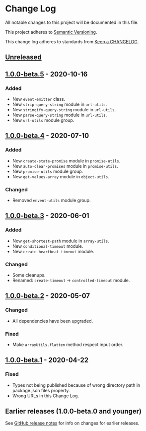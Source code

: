 # Change Log

All notable changes to this project will be documented in this file.

This project adheres to [Semantic Versioning](https://semver.org).

This change log adheres to standards from [Keep a CHANGELOG](https://keepachangelog.com).

## [Unreleased]

## [1.0.0-beta.5] - 2020-10-16

### Added
- New `event-emitter` class.
- New `strip-query-string` module in `url-utils`.
- New `stringify-query-string` module in `url-utils`.
- New `parse-query-string` module in `url-utils`.
- New `url-utils` module group.

## [1.0.0-beta.4] - 2020-07-10

### Added
- New `create-state-promise` module in `promise-utils`.
- New `auto-clear-promises` module in `promise-utils`.
- New `promise-utils` module group.
- New `get-values-array` module in `object-utils`.

### Changed
- Removed `envent-utils` module group.

## [1.0.0-beta.3] - 2020-06-01

### Added
- New `get-shortest-path` module in `array-utils`.
- New `conditional-timeout` module.
- New `create-heartbeat-timeout` module.

### Changed
- Some cleanups.
- Renamed: `create-timeout` -> `controlled-timeout` module.

## [1.0.0-beta.2] - 2020-05-07

### Changed
- All dependencies have been upgraded.

### Fixed
- Make `arrayUtils.flatten` method respect input order.

## [1.0.0-beta.1] - 2020-04-22

### Fixed
- Types not being published because of wrong directory path in package.json files property.
- Wrong URLs in this Change Log.

## Earlier releases (1.0.0-beta.0 and younger)
See [GitHub release notes](https://github.com/codistica/codistica-js/releases?after=@codistica/core@1.0.0-beta.1)
for info on changes for earlier releases.

[Unreleased]: https://github.com/codistica/codistica-js/compare/@codistica/core@1.0.0-beta.5...HEAD
[1.0.0-beta.5]: https://github.com/codistica/codistica-js/compare/@codistica/core@1.0.0-beta.4...@codistica/core@1.0.0-beta.5
[1.0.0-beta.4]: https://github.com/codistica/codistica-js/compare/@codistica/core@1.0.0-beta.3...@codistica/core@1.0.0-beta.4
[1.0.0-beta.3]: https://github.com/codistica/codistica-js/compare/@codistica/core@1.0.0-beta.2...@codistica/core@1.0.0-beta.3
[1.0.0-beta.2]: https://github.com/codistica/codistica-js/compare/@codistica/core@1.0.0-beta.1...@codistica/core@1.0.0-beta.2
[1.0.0-beta.1]: https://github.com/codistica/codistica-js/compare/@codistica/core@1.0.0-beta.0...@codistica/core@1.0.0-beta.1
